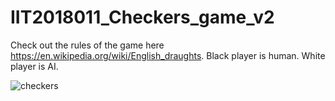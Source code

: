 # IIT2018011_Checkers_game_v2

Check out the rules of the game here https://en.wikipedia.org/wiki/English_draughts.
Black player is human. White player is AI.

![checkers](https://user-images.githubusercontent.com/63419626/112751665-bebc5700-8fec-11eb-8463-647305908e71.gif)
